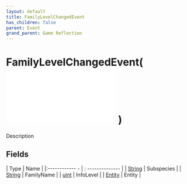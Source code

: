 ```yaml
---
layout: default
title: FamilyLevelChangedEvent
has_children: false
parent: Event
grand_parent: Game Reflection
---
```

# FamilyLevelChangedEvent( ![ EntityEventBase ](game-reflection/events/entity_event_base.md) )
Description 

## Fields
| Type | Name |
|:------------ - | : -------------- |
| [String](game-reflection/components/string.md) | Subspecies |
| [String](game-reflection/components/string.md) | FamilyName |
| [uint](game-reflection/components/uint.md) | InfoLevel |
| [Entity](game-reflection/classes/entity.md) | Entity |
